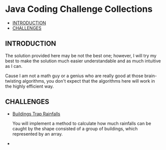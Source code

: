 # Java Coding Challenge Collections

- [INTRODUCTION](#introduction)
- [CHALLENGES](#challenges)

## INTRODUCTION

The solution provided here may be not the best one; however, I will try my best to make the solution much easier understandable and as much intuitive as I can.

Cause I am not a math guy or a genius who are really good at those brain-twisting algorithms, you don't expect that the algorithms here will work in the highly efficient way.

## CHALLENGES

- [Buildings Trap Rainfalls](https://github.com/rickqinj/JavaCodingChallenge/tree/master/src/main/java/com/magicphi/javacodingchallenge)

  You will implement a method to calculate how much rainfalls can be caught by the shape consisted of a group of buildings, which represented by an array.

- 
